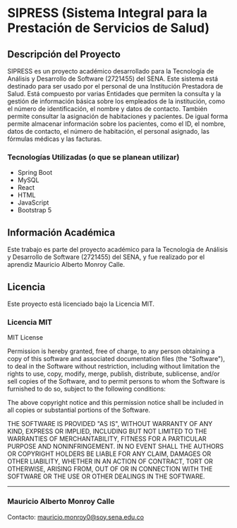 # SIPRESS (Sistema Integral para la Prestación de Servicios de Salud)

## Descripción del Proyecto

SIPRESS es un proyecto académico desarrollado para la Tecnología de Análisis y Desarrollo de Software (2721455) del
SENA. Este sistema está destinado para ser usado por el personal de una Institución Prestadora de Salud. Está compuesto 
por varias Entidades que permiten la consulta y la gestión de información básica sobre los empleados de la institución, 
como el número de identificación, el nombre y datos de contacto. También permite consultar la 
asignación de habitaciones y pacientes. De igual forma permite almacenar información sobre los pacientes, como el ID, 
el nombre, datos de contacto, el número de habitación, el personal asignado, las fórmulas médicas y las facturas.

### Tecnologías Utilizadas (o que se planean utilizar)

- Spring Boot
- MySQL
- React
- HTML
- JavaScript
- Bootstrap 5

## Información Académica

Este trabajo es parte del proyecto académico para la Tecnología de Análisis y Desarrollo de Software (2721455) del SENA,
y fue realizado por el aprendiz Mauricio Alberto Monroy Calle.

## Licencia

Este proyecto está licenciado bajo la Licencia MIT.

### Licencia MIT

MIT License

Permission is hereby granted, free of charge, to any person obtaining a copy
of this software and associated documentation files (the "Software"), to deal
in the Software without restriction, including without limitation the rights
to use, copy, modify, merge, publish, distribute, sublicense, and/or sell
copies of the Software, and to permit persons to whom the Software is
furnished to do so, subject to the following conditions:

The above copyright notice and this permission notice shall be included in all
copies or substantial portions of the Software.

THE SOFTWARE IS PROVIDED "AS IS", WITHOUT WARRANTY OF ANY KIND, EXPRESS OR
IMPLIED, INCLUDING BUT NOT LIMITED TO THE WARRANTIES OF MERCHANTABILITY,
FITNESS FOR A PARTICULAR PURPOSE AND NONINFRINGEMENT. IN NO EVENT SHALL THE
AUTHORS OR COPYRIGHT HOLDERS BE LIABLE FOR ANY CLAIM, DAMAGES OR OTHER
LIABILITY, WHETHER IN AN ACTION OF CONTRACT, TORT OR OTHERWISE, ARISING FROM,
OUT OF OR IN CONNECTION WITH THE SOFTWARE OR THE USE OR OTHER DEALINGS IN THE
SOFTWARE.


---

### Mauricio Alberto Monroy Calle

Contacto: mauricio.monroy0@soy.sena.edu.co
